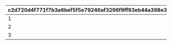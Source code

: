 |c2d720d4f771f7b3a6bef5f5e79246af3296f9ff93eb44a398e35ffe4c4c9203|f9633c2bf4bb39f5dee5d09e8096cef665ca6cccf2a6776a577d8a6ffe88beec|0ee74a8270384607ca0dbe5f11f6c106f536e34a2b11b7ca11f7ca08ad24c870|c77a090940da7c9f90a83264437179ff407d8eaac43e153d0a2fe3bc1972b431|7fc54048743af37a71450ad90d2972ed422a83c861e194ac28552f87ede7e4a1|4e7b71bec594579f81036897c56d4bff0a0c6ae0211c2cd7f5b436e00004b705|3908b83ba8aeb7ac623963549fc1d5ce19314bf28b220a529fccc0bf2eaea565|23340ebbe53a6177dc967ccf95f56658414fc5deb75ab0be3fcf4aef2733f3f2|8b2fef2d61f07f7d375775803e0ed799c06a5ffc6ff0efd158d4a3f3d3066e5f|c2daec739eba58fc5ece9d05335c381fb613472d01d953ccf6c4278a31ada26e|77d30b25d8591f6e245625128b292cbb783852c002c6796b8735599530168c13|6d15662b7870976d832077657efc93c7a02712d7b2a1e1f02dda3a4fc2e3376c|7c38c5c8c551fa93ac3bc313e88e6f69c42601ed3eeb4b366a06af06ed9a556f|a6b86349a481d3bd1a0f64879f0b2f0b82198b33ca4037012cea639238f8e456|
| --- | --- | --- | --- | --- | --- | --- | --- | --- | --- | --- | --- | --- | --- |
|1|31008005|1|70|101|1|5|1|501010081|0|1.1|0|37|0|
|2|31008005|2|0|102|1|5|0|501010082|5|1|600|0|0|
|3|31008005|1|0|103|1|5|0|501010083|0|1.1|0|0|0|